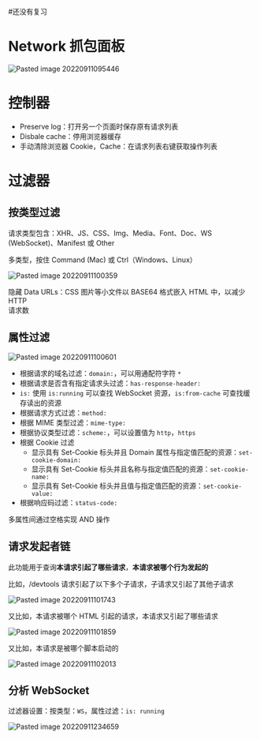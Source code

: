 #还没有复习 

# Network 抓包面板

![Pasted image 20220911095446](https://wings-liberty.oss-cn-beijing.aliyuncs.com/note/Pasted%20image%2020220911095446.png)


# 控制器

- Preserve log：打开另一个页面时保存原有请求列表
- Disbale cache：停用浏览器缓存
- 手动清除浏览器 Cookie，Cache：在请求列表右键获取操作列表



# 过滤器


## 按类型过滤

请求类型包含：XHR、JS、CSS、Img、Media、Font、Doc、WS (WebSocket)、Manifest 或 Other

多类型，按住 Command (Mac) 或 Ctrl（Windows、Linux）

![Pasted image 20220911100359](https://wings-liberty.oss-cn-beijing.aliyuncs.com/note/Pasted%20image%2020220911100359.png)


隐藏 Data URLs：CSS 图片等小文件以 BASE64 格式嵌入 HTML 中，以减少 HTTP  
请求数


## 属性过滤

![Pasted image 20220911100601](https://wings-liberty.oss-cn-beijing.aliyuncs.com/note/Pasted%20image%2020220911100601.png)


- 根据请求的域名过滤：`domain:`，可以用通配符字符 `*`
- 根据请求是否含有指定请求头过滤：`has-response-header:`
- `is:` 使用 `is:running` 可以查找 WebSocket 资源，`is:from-cache` 可查找缓存读出的资源
- 根据请求方式过滤：`method:`
- 根据 MIME 类型过滤：`mime-type:`
- 根据协议类型过滤：`scheme:`，可以设置值为 `http`，`https`
- 根据 Cookie 过滤
	- 显示具有 Set-Cookie 标头并且 Domain 属性与指定值匹配的资源：`set-cookie-domain:`
	- 显示具有 Set-Cookie 标头并且名称与指定值匹配的资源：`set-cookie-name:`
	- 显示具有 Set-Cookie 标头并且值与指定值匹配的资源：`set-cookie-value:`
- 根据响应码过滤：`status-code:`

多属性间通过空格实现 AND 操作


## 请求发起者链

此功能用于查询**本请求引起了哪些请求**，**本请求被哪个行为发起的**


比如，/devtools 请求引起了以下多个子请求，子请求又引起了其他子请求

![Pasted image 20220911101743](https://wings-liberty.oss-cn-beijing.aliyuncs.com/note/Pasted%20image%2020220911101743.png)


又比如，本请求被哪个 HTML 引起的请求，本请求又引起了哪些请求

![Pasted image 20220911101859](https://wings-liberty.oss-cn-beijing.aliyuncs.com/note/Pasted%20image%2020220911101859.png)


又比如，本请求是被哪个脚本启动的

![Pasted image 20220911102013](https://wings-liberty.oss-cn-beijing.aliyuncs.com/note/Pasted%20image%2020220911102013.png)


## 分析 WebSocket

过滤器设置：按类型：`WS`，属性过滤：`is: running`


![Pasted image 20220911234659](https://wings-liberty.oss-cn-beijing.aliyuncs.com/note/Pasted%20image%2020220911234659.png)


